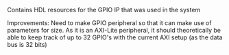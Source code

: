 Contains HDL resources for the GPIO IP that was used in the system

Improvements:
Need to make GPIO peripheral so that it can make use of parameters for size. As it is an AXI-Lite peripheral, it should theoretically be able to keep track of up to 32 GPIO's
with the current AXI setup (as the data bus is 32 bits)
